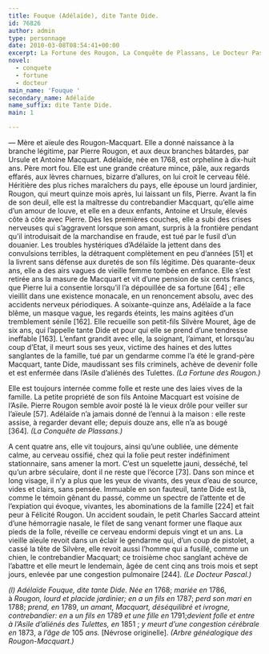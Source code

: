 ```yaml
---
title: Fouque (Adélaïde), dite Tante Dide.
id: 76826
author: admin
type: personnage
date: 2010-03-08T08:54:41+00:00
excerpt: La Fortune des Rougon, La Conquête de Plassans, Le Docteur Pascal
novel:
  - conquete
  - fortune
  - docteur
main_name: 'Fouque '
secondary_name: Adélaïde
name_suffix: dite Tante Dide.
main: 1

---
```

— Mère et aïeule des Rougon-Macquart. Elle a donné naissance à la branche légitime, par Pierre Rougon, et aux deux branches bâtardes, par Ursule et Antoine Macquart. Adélaïde, née en 1768, est orpheline à dix-huit ans. Père mort fou. Elle est une grande créature mince, pâle, aux regards effarés, aux lèvres charnues, bizarre d&rsquo;allures, on lui croit le cerveau fêlé. Héritière des plus riches maraîchers du pays, elle épouse un lourd jardinier, Rougon, qui meurt quinze mois après, lui laissant un fils, Pierre. Avant la fin de son deuil, elle est la maîtresse du contrebandier Macquart, qu&rsquo;elle aime d&rsquo;un amour de louve, et elle en a deux enfants, Antoine et Ursule, élevés côte à côte avec Pierre. Dès les premières couches, elle a subi des crises nerveuses qui s&rsquo;aggravent lorsque son amant, surpris à la frontière pendant qu&rsquo;il introduisait de la marchandise en fraude, est tué par le fusil d&rsquo;un douanier. Les troubles hystériques d&rsquo;Adélaïde la jettent dans des convulsions terribles, la détraquent complètement en peu d&rsquo;années [51] et la livrent sans défense aux duretés de son fils légitime. Dès quarante-deux ans, elle a des airs vagues de vieille femme tombée en enfance. Elle s&rsquo;est retirée ans la masure de Macquart et vit d&rsquo;une pension de six cents francs, que Pierre lui a consentie lorsqu&rsquo;il l&rsquo;a dépouillée de sa fortune [64] ; elle vieillit dans une existence monacale, en un renoncement absolu, avec des accidents nerveux périodiques. A soixante-quinze ans, Adélaïde a la face blême, un masque vague, les regards éteints, les mains agitées d&rsquo;un tremblement sénile [162]. Elle recueille son petit-fils Silvère Mouret, âge de six ans, qui l&rsquo;appelle tante Dide et pour qui elle se prend d&rsquo;une tendresse ineffable [163]. L&rsquo;enfant grandit avec elle, la soignant, l&rsquo;aimant, et lorsqu&rsquo;au coup d&rsquo;Etat, il meurt sous ses yeux, victime des haines et des luttes sanglantes de la famille, tué par un gendarme comme l&rsquo;a été le grand-père Macquart, tante Dide, maudissant ses fils criminels, achève de devenir folle et est enfermée dans l&rsquo;Asile d&rsquo;aliénés des Tulettes. _(La Fortune des Rougon.)_

Elle est toujours internée comme folle et reste une des laies vives de la famille. La petite propriété de son fils Antoine Macquart est voisine de l&rsquo;Asile. Pierre Rougon semble avoir posté là le vieux drôle pour veiller sur l&rsquo;aïeule [57]. Adélaïde n&rsquo;a jamais donné de l&rsquo;ennui à la maison : elle reste assise, à regarder devant elle; depuis douze ans, elle n&rsquo;a as bougé [364]. _(La Conquête de Plassans.)_

A cent quatre ans, elle vit toujours, ainsi qu&rsquo;une oubliée, une démente calme, au cerveau ossifié, chez qui la folie peut rester indéfiniment stationnaire, sans amener la mort. C&rsquo;est un squelette jauni, desséché, tel qu&rsquo;un arbre séculaire, dont il ne reste que l&rsquo;écorce [73]. Dans son mince et long visage, il n&rsquo;y a plus que les yeux de vivants, des yeux d&rsquo;eau de source, vides et clairs, sans pensée. Immuable en son fauteuil, tante Dide est là, comme le témoin gênant du passé, comme un spectre de l&rsquo;attente et de l&rsquo;expiation qui évoque, vivantes, les abominations de la famille [224] et fait peur à Félicité Rougon. Un accident soudain, le petit Charles Saccard atteint d&rsquo;une hémorragie nasale, le filet de sang venant former une flaque aux pieds de la folle, réveille ce cerveau endormi depuis vingt et un ans. La vieille aïeule revoit dans un éclair le gendarme qui, d&rsquo;un coup de pistolet, a cassé la tête de Silvère, elle revoit aussi l&rsquo;homme qui a fusillé, comme un chien, le contrebandier Macquart; ce troisième choc sanglant achève de l&rsquo;abattre et elle meurt le lendemain, âgée de cent cinq ans trois mois et sept jours, enlevée par une congestion pulmonaire [244]. _(Le Docteur Pascal.)_

_(l) Adélaïde Fouque, dite tante Dide. Née en_ 1768; _mariée en_ 1786, à _Rougon, lourd et placide jardinier; en a un fils en_ 1787; _perd son mari en_ 1788; _prend, en_ 1789, _un amant, Macquart, déséquilibré et ivrogne, contrebandier: en_ a _un fils en_ 1789 _et une fille en_ 1791;_devient folle et entre à l&rsquo;Asile d&rsquo;aliénés des Tulettes, en_ 1851 ; _y meurt d&rsquo;une congestion cérébrale en_ 1873, a _l&rsquo;âge de_ 105 _ans._ [Névrose originelle]. _(Arbre généalogique des Rougon-Macquart.)_
